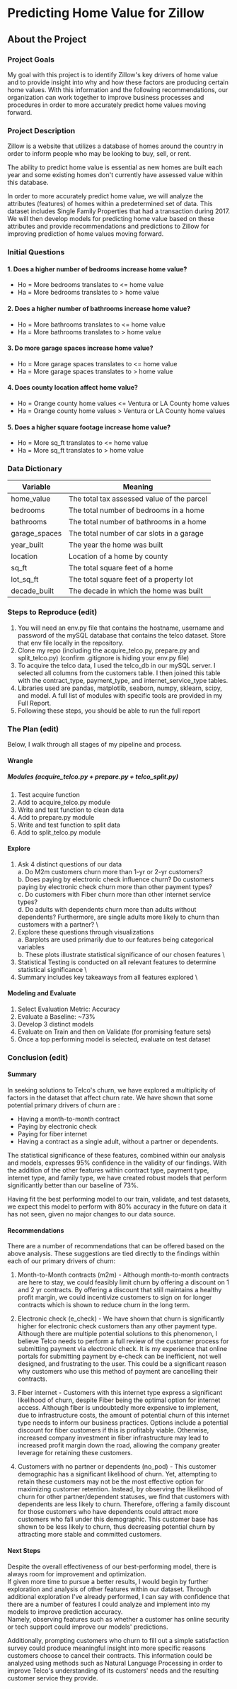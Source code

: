 # Predicting Home Value for Zillow


## About the Project
### Project Goals

My goal with this project is to identify Zillow's key drivers of home value and to provide insight into why and how these factors are producing certain home values. With this information and the following recommendations, our organization can work together to improve business processes and procedures in order to more accurately predict home values moving forward.


### Project Description

Zillow is a website that utilizes a database of homes around the country in order to inform people who may be looking to buy, sell, or rent.

The ability to predict home value is essential as new homes are built each year and some existing homes don't currently have assessed value within this database.

In order to more accurately predict home value, we will analyze the attributes (features) of homes within a predetermined set of data. This dataset includes Single Family Properties that had a transaction during 2017.
We will then develop models for predicting home value based on these attributes and provide recommendations and predictions to Zillow for improving prediction of home values moving forward.


### Initial Questions

#### 1. Does a higher number of bedrooms increase home value?

- Ho = More bedrooms translates to <= home value
- Ha = More bedrooms translates to > home value

#### 2. Does a higher number of bathrooms increase home value?

- Ho = More bathrooms translates to <= home value
- Ha = More bathrooms translates to > home value

#### 3. Do more garage spaces increase home value?

- Ho = More garage spaces translates to <= home value
- Ha = More garage spaces translates to > home value

#### 4. Does county location affect home value?

- Ho = Orange county home values <= Ventura or LA County home values
- Ha = Orange county home values > Ventura or LA County home values

#### 5. Does a higher square footage increase home value?

- Ho = More sq_ft translates to <= home value
- Ha = More sq_ft translates to > home value



### Data Dictionary

| Variable      | Meaning |
| ----------- | ----------- |
| home_value      | The total tax assessed value of the parcel       |
| bedrooms   | The total number of bedrooms in a home        |
| bathrooms      | The total number of bathrooms in a home       |
| garage_spaces      | The total number of car slots in a garage       |
| year_built      | The year the home was built       |
| location      | Location of a home by county      |
| sq_ft      | The total square feet of a home       |
| lot_sq_ft      | The total square feet of a property lot       |
| decade_built   | The decade in which the home was built       |



### Steps to Reproduce (edit)

1. You will need an env.py file that contains the hostname, username and password of the mySQL database that contains the telco dataset. Store that env file locally in the repository.
2. Clone my repo (including the acquire_telco.py, prepare.py and split_telco.py) 
   (confirm .gitignore is hiding your env.py file)
3. To acquire the telco data, I used the telco_db in our mySQL server. I selected all columns from the customers table. I then joined this table with the contract_type, payment_type, and internet_service_type tables.
4. Libraries used are pandas, matplotlib, seaborn, numpy, sklearn, scipy, and model. A full list of modules with specific tools are provided in my Full Report.
5. Following these steps, you should be able to run the full report


### The Plan (edit)
Below, I walk through all stages of my pipeline and process.

#### Wrangle
##### Modules (acquire_telco.py + prepare.py + telco_split.py)

1. Test acquire function
2. Add to acquire_telco.py module
3. Write and test function to clean data
4. Add to prepare.py module
5. Write and test function to split data
6. Add to split_telco.py module

#### Explore

1. Ask 4 distinct questions of our data \
  a. Do M2m customers churn more than 1-yr or 2-yr customers? \
  b. Does paying by electronic check influence churn? Do customers paying by electronic check churn more than other        payment types? \
  c. Do customers with Fiber churn more than other internet service types? \
  d. Do adults with dependents churn more than adults without dependents? Furthermore, are single adults more likely to churn than customers with a partner? \
2. Explore these questions through visualizations \
  a. Barplots are used primarily due to our features being categorical variables \
  b. These plots illustrate statistical significance of our chosen features \
3. Statistical Testing is conducted on all relevant features to determine statistical significance \
4. Summary includes key takeaways from all features explored \

#### Modeling and Evaluate

1. Select Evaluation Metric: Accuracy
2. Evaluate a Baseline: ~73%
3. Develop 3 distinct models
4. Evaluate on Train and then on Validate (for promising feature sets)
5. Once a top performing model is selected, evaluate on test dataset


### Conclusion (edit)

#### Summary

In seeking solutions to Telco's churn, we have explored a multiplicity of factors in the dataset that affect churn rate. We have shown that some potential primary drivers of churn are :

- Having a month-to-month contract
- Paying by electronic check 
- Paying for fiber internet
- Having a contract as a single adult, without a partner or dependents.

The statistical significance of these features, combined within our analysis and models, expresses 95% confidence in the validity of our findings. With the addition of the other features within contract type, payment type, internet type, and family type, we have created robust models that perform significantly better than our baseline of 73%.

Having fit the best performing model to our train, validate, and test datasets, we expect this model to perform with 80% accuracy in the future on data it has not seen, given no major changes to our data source.

#### Recommendations

There are a number of recommendations that can be offered based on the above analysis. These suggestions are tied directly to the findings within each of our primary drivers of churn:

1. Month-to-Month contracts (m2m) - Although month-to-month contracts are here to stay, we could feasibly limit churn by offering a discount on 1 and 2 yr contracts. By offering a discount that still maintains a healthy profit margin, we could incentivize customers to sign on for longer contracts which is shown to reduce churn in the long term.

2. Electronic check (e_check) - We have shown that churn is significantly higher for electronic check customers than any other payment type. Although there are multiple potential solutions to this phenomenon, I believe Telco needs to perform a full review of the customer process for submitting payment via electronic check. It is my experience that online portals for submitting payment by e-check can be inefficient, not well designed, and frustrating to the user. This could be a significant reason why customers who use this method of payment are cancelling their contracts.

3. Fiber internet - Customers with this internet type express a significant likelihood of churn, despite Fiber being the optimal option for internet access. Although fiber is undoubtedly more expensive to implement, due to infrastructure costs, the amount of potential churn of this internet type needs to inform our business practices. Options include a potential discount for fiber customers if this is profitably viable. Otherwise, increased company investment in fiber infrastructure may lead to increased profit margin down the road, allowing the company greater leverage for retaining these customers. 

4. Customers with no partner or dependents (no_pod) - This customer demographic has a significant likelihood of churn. Yet, attempting to retain these customers may not be the most effective option for maximizing customer retention. Instead, by observing the likelihood of churn for other partner/dependent statuses, we find that customers with dependents are less likely to churn. Therefore, offering a family discount for those customers who have dependents could attract more customers who fall under this demographic. This customer base has shown to be less likely to churn, thus decreasing potential churn by attracting more stable and committed customers.

#### Next Steps

Despite the overall effectiveness of our best-performing model, there is always room for improvement and optimization. \
If given more time to pursue a better results, I would begin by further exploration and analysis of other features within our dataset. Through additional exploration I've already performed, I can say with confidence that there are a number of features I could analyze and implement into my models to improve prediction accuracy. \
Namely, observing features such as whether a customer has online security or tech support could improve our models' predictions.

Additionally, prompting customers who churn to fill out a simple satisfaction survey could produce meaningful insight into more specific reasons customers choose to cancel their contracts. This information could be analyzed using methods such as Natural Language Processing in order to improve Telco's understanding of its customers' needs and the resulting customer service they provide.


